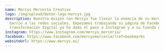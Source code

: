 ```yaml
---
name: Mercys Mercería Creativa
logo: /img/upload/boton-logo-mercys.jpg
description: Nuestra misión con Mercys fue llevar la esencia de su mercería de
  barrio a las redes sociales. Empezamos trabajando su página de Facebook y su
  transformación digital ya ha dado el paso a Instagram y a su tienda online.
instagram: https://www.instagram.com/mercys_merceria/
facebook: https://www.facebook.com/mercysmerceria/?ref=bookmarks
websiteUrl: https://www.mercys.es/
---
```

